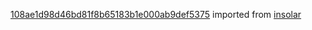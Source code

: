 [108ae1d98d46bd81f8b65183b1e000ab9def5375](https://github.com/insolar/insolar/commit/108ae1d98d46bd81f8b65183b1e000ab9def5375) imported from [insolar](https://github.com/insolar/insolar)
